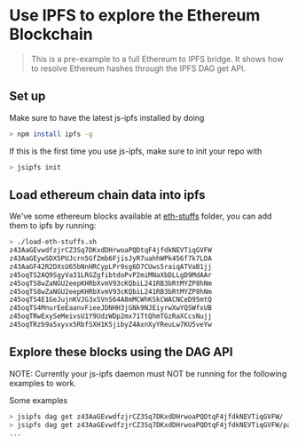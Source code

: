 # Use IPFS to explore the Ethereum Blockchain

> This is a pre-example to a full Ethereum to IPFS bridge. It shows how to resolve Ethereum hashes through the IPFS DAG get API.

## Set up

Make sure to have the latest js-ipfs installed by doing

```sh
> npm install ipfs -g
```

If this is the first time you use js-ipfs, make sure to init your repo with

```sh
> jsipfs init
```

## Load ethereum chain data into ipfs

We've some ethereum blocks available at [eth-stuffs](./eth-stuffs) folder, you can add them to ipfs by running:

```sh
> ./load-eth-stuffs.sh
z43AaGEvwdfzjrCZ3Sq7DKxdDHrwoaPQDtqF4jfdkNEVTiqGVFW
z43AaGEywSDX5PUJcrn5GfZmb6FjisJyR7uahhWPk456f7k7LDA
z43AaGF42R2DXsU65bNnHRCypLPr9sg6D7CUws5raiqATVaB1jj
z45oqTS2AQ9SgyVa31LRGZgfibtdoPvP2miMNaXbDLLgD9MdAAr
z45oqTS8wZaNGU2eepKHRbXvmV93cKQbiL241RB3bRtMYZP8hNm
z45oqTS8wZaNGU2eepKHRbXvmV93cKQbiL241RB3bRtMYZP8hNm
z45oqTS4E1GeJujnKVJG3xSVnS64A8mMCWhKSkCWACNCeD95mtQ
z45oqTS4MnurEeEaanvFieeJDNHH3jGNk9NJEiyrwXwYQSWfxUB
z45oqTRwExySeMeivsU1Y9UdzWDp2mx71TtQhmTGzRaXCcsNujj
z45oqTRzb9a5xyvx5RbfSXH1K5jibyZ4AxnXyYReuLw7KU5veYw
```

## Explore these blocks using the DAG API

NOTE: Currently your js-ipfs daemon must NOT be running for the following examples to work.

Some examples

```sh
> jsipfs dag get z43AaGEvwdfzjrCZ3Sq7DKxdDHrwoaPQDtqF4jfdkNEVTiqGVFW/
> jsipfs dag get z43AaGEvwdfzjrCZ3Sq7DKxdDHrwoaPQDtqF4jfdkNEVTiqGVFW/parentHash
...
```
